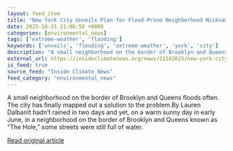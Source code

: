 ```yaml
---
layout: feed_item
title: "New York City Unveils Plan for Flood-Prone Neighborhood Nicknamed ‘The Hole’"
date: 2025-10-21 21:06:50 +0000
categories: [environmental_news]
tags: ['extreme-weather', 'flooding']
keywords: ['unveils', 'flooding', 'extreme-weather', 'york', 'city']
description: "A small neighborhood on the border of Brooklyn and Queens floods often"
external_url: https://insideclimatenews.org/news/21102025/new-york-city-flood-prone-jewel-streets/
is_feed: true
source_feed: "Inside Climate News"
feed_category: "environmental_news"
---
```


A small neighborhood on the border of Brooklyn and Queens floods often. The city has finally mapped out a solution to the problem.By Lauren DalbanIt hadn’t rained in two days and yet, on a warm sunny day in early June, in a neighborhood on the border of Brooklyn and Queens known as “The Hole,” some streets were still full of water.&nbsp;

[Read original article](https://insideclimatenews.org/news/21102025/new-york-city-flood-prone-jewel-streets/)
